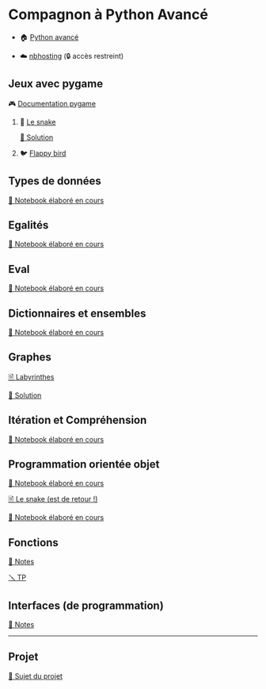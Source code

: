 # Compagnon à Python Avancé

  - 🏠 [Python avancé](https://github.com/ue12-p21/python-advanced) 
  
  - ☁️ [nbhosting](https://nbhosting.inria.fr/) (🔒 accès restreint)

## Jeux avec pygame

🎮 [Documentation pygame](https://www.pygame.org/docs/)

 1. 🐍 [Le snake](tps/games/README-snake.md)

    [📄 Solution](tps/games/solutions/snake.py)

 2. 🐦 [Flappy bird](tps/games/README-flappybird.md)

## Types de données

[📓 Notebook élaboré en cours](notebooks/02-types%20de%20donn%C3%A9es.ipynb)

## Egalités

[📓 Notebook élaboré en cours](notebooks/03-Egalités%20structurelles%20et%20référentielles.ipynb)

## Eval

[📓 Notebook élaboré en cours](notebooks/03-Repr%20et%20eval.ipynb)

## Dictionnaires et ensembles

[📓 Notebook élaboré en cours](notebooks/03-Dictionnaires%20et%20ensembles.ipynb)

## Graphes

[🗎 Labyrinthes](tps/graphs)

[📄 Solution](tps/graphs/solutions/mazes.py)

## Itération et Compréhension

[📓 Notebook élaboré en cours](notebooks/04-Itération%20et%20Compréhension.ipynb)

## Programmation orientée objet

[📓 Notebook élaboré en cours](notebooks/05-Objets%20et%20Classes.ipynb)

[🗎 Le snake (est de retour !)](tps/objets/README.md)

[📓 Notebook élaboré en cours](notebooks/06-Objets%20et%20Classes.ipynb)

## Fonctions

[📖 Notes](https://boisgera.github.io/python-advanced-companion/cours/fonctions)


[🪛 TP](https://boisgera.github.io/python-advanced-companion/tps/fonctions)


## Interfaces (de programmation)

[📖 Notes](https://boisgera.github.io/python-advanced-companion/tps/API)

<!--
--------------------------------------------------------------------------------

## *Coming Soon*

[📖 Notes](https://boisgera.github.io/python-advanced-companion/cours/bibliothèque) 🏗️

-->

--------------------------------------------------------------------------------

## Projet

[📒 Sujet du projet](https://github.com/boisgera/python-advanced-eval#notebooks-jupyter)

